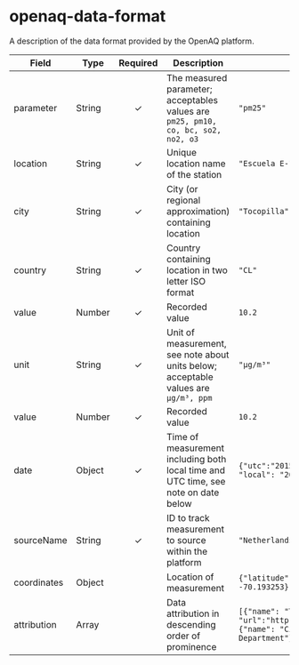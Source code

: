 # openaq-data-format
A description of the data format provided by the OpenAQ platform.

|Field|Type|Required|Description|Example|
|---|---|:---:|---|---|
|parameter|String|✓|The measured parameter; acceptables values are `pm25, pm10, co, bc, so2, no2, o3`|`"pm25"`|
|location|String|✓|Unique location name of the station|`"Escuela E-10"`|
|city|String|✓|City (or regional approximation) containing location|`"Tocopilla"`|
|country|String|✓|Country containing location in two letter ISO format|`"CL"`|
|value|Number|✓|Recorded value|`10.2`|
|unit|String|✓|Unit of measurement, see note about units below; acceptable values are `µg/m³, ppm`|`"µg/m³"`|
|value|Number|✓|Recorded value|`10.2`|
|date|Object|✓|Time of measurement including both local time and UTC time, see note on date below|`{"utc":"2015-10-26T17:00:00.000Z", "local": "2015-10-26T14:00:00-03:00"}`|
|sourceName|String|✓|ID to track measurement to source within the platform|`"Netherlands"`|
|coordinates|Object||Location of measurement|`{"latitude": -22.087, "longitude": -70.193253}`|
|attribution|Array||Data attribution in descending order of prominence|`[{"name": "TCEQ", "url":"http://www.tceq.state.tx.us"}, {"name": "City of Houston Health Department"}]`|
